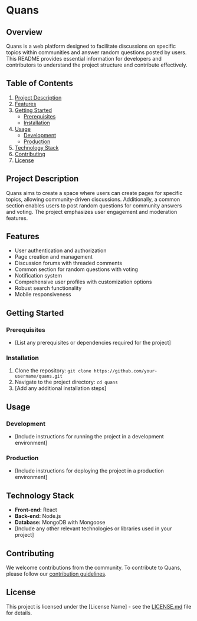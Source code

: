 # Quans

## Overview
Quans is a web platform designed to facilitate discussions on specific topics within communities and answer random questions posted by users. This README provides essential information for developers and contributors to understand the project structure and contribute effectively.

## Table of Contents
1. [Project Description](#project-description)
2. [Features](#features)
3. [Getting Started](#getting-started)
   - [Prerequisites](#prerequisites)
   - [Installation](#installation)
4. [Usage](#usage)
   - [Development](#development)
   - [Production](#production)
5. [Technology Stack](#technology-stack)
6. [Contributing](#contributing)
7. [License](#license)

## Project Description
Quans aims to create a space where users can create pages for specific topics, allowing community-driven discussions. Additionally, a common section enables users to post random questions for community answers and voting. The project emphasizes user engagement and moderation features.

## Features
- User authentication and authorization
- Page creation and management
- Discussion forums with threaded comments
- Common section for random questions with voting
- Notification system
- Comprehensive user profiles with customization options
- Robust search functionality
- Mobile responsiveness

## Getting Started
### Prerequisites
- [List any prerequisites or dependencies required for the project]

### Installation
1. Clone the repository: `git clone https://github.com/your-username/quans.git`
2. Navigate to the project directory: `cd quans`
3. [Add any additional installation steps]

## Usage
### Development
- [Include instructions for running the project in a development environment]

### Production
- [Include instructions for deploying the project in a production environment]

## Technology Stack
- **Front-end:** React
- **Back-end:** Node.js
- **Database:** MongoDB with Mongoose
- [Include any other relevant technologies or libraries used in your project]

## Contributing
We welcome contributions from the community. To contribute to Quans, please follow our [contribution guidelines](CONTRIBUTING.md).

## License
This project is licensed under the [License Name] - see the [LICENSE.md](LICENSE.md) file for details.

